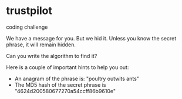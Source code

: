 # trustpilot
coding challenge

We have a message for you. But we hid it. 
Unless you know the secret phrase, it will remain hidden.

Can you write the algorithm to find it?

Here is a couple of important hints to help you out:
- An anagram of the phrase is: "poultry outwits ants"
- The MD5 hash of the secret phrase is "4624d200580677270a54ccff86b9610e"
